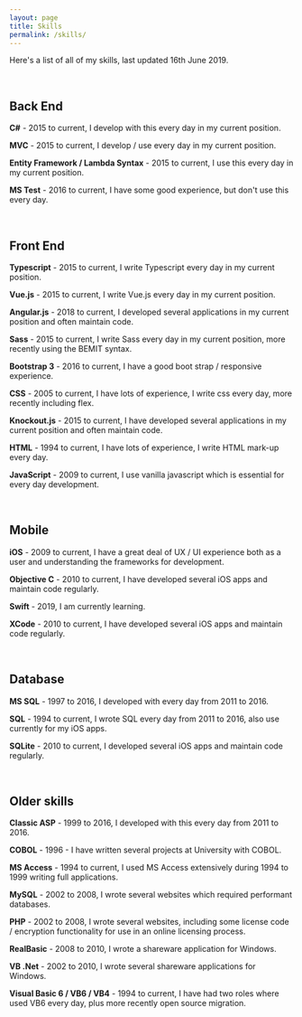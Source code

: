 ```yaml
---
layout: page
title: Skills
permalink: /skills/
---
```


Here's a list of all of my skills, last updated 16th June 2019.

<br/>

## Back End

**C#** - 2015 to current, I develop with this every day in my current position.

**MVC** - 2015 to current, I develop / use every day in my current position.

**Entity Framework  / Lambda Syntax** - 2015 to current, I use this every day in my current position.

**MS Test** - 2016 to current, I have some good experience, but don't use this every day.

<br/>

## Front End

**Typescript** - 2015 to current, I write Typescript every day in my current position.

**Vue.js** - 2015 to current, I write Vue.js every day in my current position.

**Angular.js** - 2018 to current, I developed several applications in my current position  and often maintain code.

**Sass** - 2015 to current, I write Sass every day in my current position, more recently using the BEMIT syntax.

**Bootstrap 3** - 2016 to current, I have a good boot strap / responsive experience.

**CSS** - 2005 to current, I have lots of experience, I write css every day, more recently including flex.

**Knockout.js** - 2015 to current, I have developed several applications in my current position and often maintain code.

**HTML** - 1994 to current, I have lots of experience, I write HTML mark-up every day.

**JavaScript** - 2009 to current, I use vanilla javascript which is essential for every day development.

<br/>

## Mobile

**iOS** - 2009 to current, I have a great deal of UX / UI experience both as a user and understanding the frameworks for development.

**Objective C** - 2010 to current, I have developed several iOS apps and maintain code regularly.

**Swift** - 2019, I am currently learning.

**XCode** - 2010 to current, I have developed several iOS apps and maintain code regularly.

<br/>

## Database

**MS SQL** - 1997 to 2016, I developed with every day from 2011 to 2016.

**SQL** - 1994 to current, I wrote SQL every day from 2011 to 2016, also use currently for my iOS apps.

**SQLite** - 2010 to current, I developed several iOS apps and maintain code regularly.

<br/>

## Older skills

**Classic ASP** - 1999 to 2016, I developed with this every day from 2011 to 2016.

**COBOL** - 1996 - I have written several projects at University with COBOL.

**MS Access** - 1994 to current, I used MS Access extensively during 1994 to 1999 writing full applications.

**MySQL** - 2002 to 2008, I wrote several websites which required performant databases.

**PHP** - 2002 to 2008, I wrote several websites, including some license code / encryption functionality for use in an online licensing process.

**RealBasic** - 2008 to 2010, I wrote a shareware application for Windows.

**VB .Net** - 2002 to 2010, I wrote several shareware applications for Windows.

**Visual Basic 6 / VB6 / VB4** - 1994 to current, I have had two roles where used VB6 every day, plus more recently open source migration.